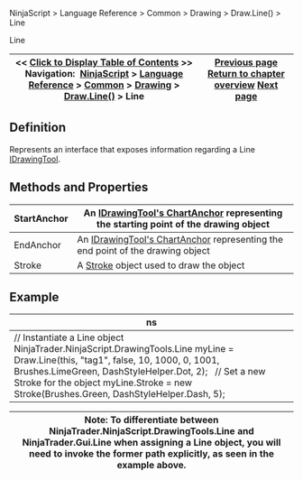 ﻿
NinjaScript > Language Reference > Common > Drawing > Draw.Line() > Line

Line

| << [Click to Display Table of Contents](line.md) >> **Navigation:**     [NinjaScript](ninjascript-1.md) > [Language Reference](language_reference_wip-1.md) > [Common](common-1.md) > [Drawing](drawing-1.md) > [Draw.Line()](draw_line-1.md) > Line | [Previous page](draw_line-1.md) [Return to chapter overview](draw_line-1.md) [Next page](draw_pathtool()-1.md) |
| --- | --- |
## Definition
Represents an interface that exposes information regarding a Line [IDrawingTool](idrawingtool-1.md).
 
## Methods and Properties

| StartAnchor | An [IDrawingTool's ChartAnchor](idrawingtool-1.htm#chartanchor) representing the starting point of the drawing object |
| --- | --- |
| EndAnchor | An [IDrawingTool's ChartAnchor](idrawingtool-1.htm#chartanchor) representing the end point of the drawing object |
| Stroke | A [Stroke](stroke_class-1.md) object used to draw the object |
## 
## 
## Example

| ns |
| --- |
| // Instantiate a Line object NinjaTrader.NinjaScript.DrawingTools.Line myLine = Draw.Line(this, "tag1", false, 10, 1000, 0, 1001, Brushes.LimeGreen, DashStyleHelper.Dot, 2);   // Set a new Stroke for the object myLine.Stroke = new Stroke(Brushes.Green, DashStyleHelper.Dash, 5); |

| Note: To differentiate between NinjaTrader.NinjaScript.DrawingTools.Line and NinjaTrader.Gui.Line when assigning a Line object, you will need to invoke the former path explicitly, as seen in the example above. |
| --- |
